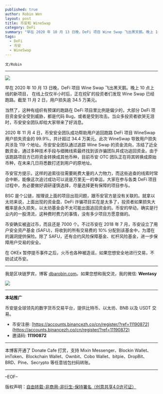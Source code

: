 ```yaml
---
published: true
author: Robin Wen
layout: post
title: 币安和 WineSwap
category: DeFi
summary: "早在 2020 年 10 月 13 日晚，DeFi 项目 Wine Swap 飞出黑天鹅。晚上 10 点上线的新项目， 在线上仅仅半小时后，正在挖矿的投资者们发现 Wine Swap 已经跑路。截至 11 月 2 日，用户损失逾 34.5 万美元。当然了，这种有组织有预谋的跑路在 DeFi 项目里比例是偏少的，大部分 DeFi 项目资金安全受到威胁，都是代码 Bug，或者是受到攻击。当众多投资者欲哭无泪时，币安安全团队却给大家带来了好消息。在 OKEx 暂停提币事件之后，火币也各种被造谣，如果您想安全地进行交易，不妨试试币安。"
tags:
  - DeFi
  - 币安
  - WineSwap
---
```


`文/Robin`

***

![](https://cdn.dbarobin.com/zs0fsri.png)

早在 2020 年 10 月 13 日晚，DeFi 项目 Wine Swap 飞出黑天鹅。晚上 10 点上线的新项目， 在线上仅仅半小时后，正在挖矿的投资者们发现 Wine Swap 已经跑路。截至 11 月 2 日，用户损失逾 34.5 万美元。

当然了，这种有组织有预谋的跑路在 DeFi 项目里比例是偏少的，大部分 DeFi 项目资金安全受到威胁，都是代码 Bug，或者是受到攻击。当众多投资者欲哭无泪时，币安安全团队却给大家带来了好消息。

2020 年 11 月 4 日，币安安全团队成功帮助用户追回跑路 DeFi 项目 WineSwap 用户损失资金的 99.9%，共计超过 34.4 万美元。此次 WineSwap 导致用户损失共涉及 119 个地址。币安安全团队通过追踪 Wine Swap 的资金流向，冻结了近全数资金，通过多种技术手段与细微线索最终找到该诈骗团队并成功追回资金。由于该跑路项目方已将资金转换成其他币种，目前币安 OTC 团队正在将其转换成原始币种，在未来几日将悉数打还到用户的原地址。

币安官方提示，这样的追索往往需要耗费大量的人力物力，而这些追查的线索时常会中断，能像这次追讨成功可以说是万里无一的幸运，大家在参与各类 DeFi 项目过程中，务必要做好调研谨慎选择，尽量选择更有保障的项目参与。

BSC 是个公链，按理说上面的项目出现问题，跟币安官方是没有关联的。就拿以太坊来说，上面出现的资金盘、DeFi 诈骗项目实在是太多了，投资者如果损失大概率是永久损失，以太坊基金会不太可能出面追回资金的。币安的举动，确实是行业内的一股清流，这种费时费力的事情，没有多少项目方愿意做的。

币安确实被盗过币，而且还是 7000 个。不过币安在 2018 年 7 月，币安设立了用户安全资产基金 (SAFU)，将收到的所有交易费的 10% 分配到该基金中，为潜在的漏洞提供保险。除了 SAFU，还有合约风险保障基金、杠杆风险基金，进一步保障用户交易的安全。

在 OKEx 暂停提币事件之后，火币也各种被造谣，如果您想安全地进行交易，不妨试试币安。

***

我是区块链罗宾，博客 [dbarobin.com](https://dbarobin.com/)。如果您想和我交流，我的微信: **Wentasy**

![](https://cdn.dbarobin.com/v4yywe2.png)

***

**本站推广**

币安是全球领先的数字货币交易平台，提供比特币、以太坊、BNB 以及 USDT 交易。

* 币安注册: [https://accounts.binancezh.co/cn/register/?ref=11190872](https://accounts.binancezh.co/cn/register/?ref=11190872)
* 邀请码: **11190872**

***

本博客开通了 Donate Cafe 打赏，支持 Mixin Messenger、Blockin Wallet、imToken、Blockchain Wallet、Ownbit、Cobo Wallet、bitpie、DropBit、BRD、Pine、Secrypto 等任意钱包扫码转账。

<center>
    <div class="--donate-button"
         data-button-id="f8b9df0d-af9a-460d-8258-d3f435445075"
    ></div>
</center>

***

–EOF–

版权声明：[自由转载-非商用-非衍生-保持署名（创意共享4.0许可证）](http://creativecommons.org/licenses/by-nc-nd/4.0/deed.zh)